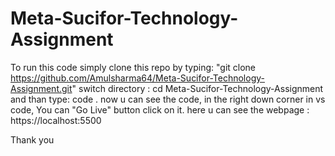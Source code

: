 # Meta-Sucifor-Technology-Assignment

To run this code simply clone this repo by typing: "git clone https://github.com/Amulsharma64/Meta-Sucifor-Technology-Assignment.git"
switch directory : cd Meta-Sucifor-Technology-Assignment
and than type: code .
now u can see the code, in the right down corner in vs code, You can "Go Live" button click on it.
here u can see the webpage : https://localhost:5500

Thank you
